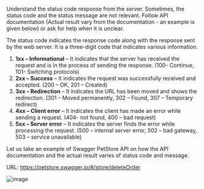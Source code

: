 Understand the status code response from the server. Sometimes, the status code and the status message are not relevant. Follow API documentation (Actual result vary from the documentation - an example is given below) or ask for help when it is unclear.

The status code indicates the response code along with the response sent by the web server. It is a three-digit code that indicates various information.

1. **1xx – Informational** – It indicates that the server has received the request and is in the process of sending the response. (100- Continue, 101- Switching protocols)
2. **2xx – Success** – It indicates the request was successfully received and accepted. (200 – OK, 201 – Created)
3. **3xx – Redirection** – It indicates the URL has been moved and shows the redirection. (301 – Moved permanently, 302 – Found, 307 – Temporary redirect)
4. **4xx – Client error** – It indicates the client has made an error while sending a request. (404- not found, 400 – bad request)
5. **5xx – Server error** – It indicates the server finds the error while processing the request. (500 – internal server error, 502 – bad gateway, 503 – service
unavailable)

Let us take an example of Swagger PetStore API on how the API documentation and the actual result varies of status code and message.

URL: https://petstore.swagger.io/#/store/deleteOrder

![image](https://github.com/user-attachments/assets/8fbfe368-c349-4183-a7e4-8ed6edd9902c)
